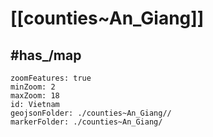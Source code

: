 # [[counties~An_Giang]] 


## #has_/map  


```leaflet
zoomFeatures: true 
minZoom: 2 
maxZoom: 18
id: Vietnam
geojsonFolder: ./counties~An_Giang//
markerFolder: ./counties~An_Giang/
```

